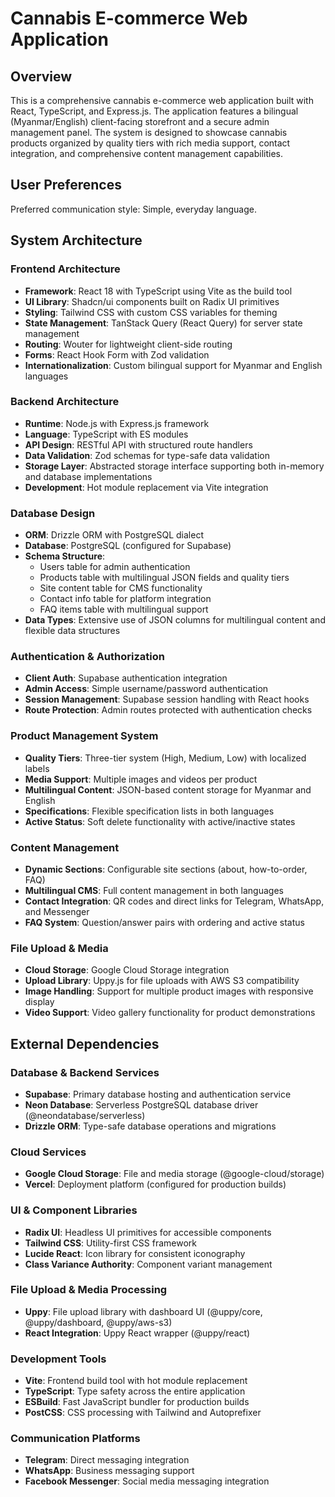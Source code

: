 # Cannabis E-commerce Web Application

## Overview

This is a comprehensive cannabis e-commerce web application built with React, TypeScript, and Express.js. The application features a bilingual (Myanmar/English) client-facing storefront and a secure admin management panel. The system is designed to showcase cannabis products organized by quality tiers with rich media support, contact integration, and comprehensive content management capabilities.

## User Preferences

Preferred communication style: Simple, everyday language.

## System Architecture

### Frontend Architecture
- **Framework**: React 18 with TypeScript using Vite as the build tool
- **UI Library**: Shadcn/ui components built on Radix UI primitives
- **Styling**: Tailwind CSS with custom CSS variables for theming
- **State Management**: TanStack Query (React Query) for server state management
- **Routing**: Wouter for lightweight client-side routing
- **Forms**: React Hook Form with Zod validation
- **Internationalization**: Custom bilingual support for Myanmar and English languages

### Backend Architecture
- **Runtime**: Node.js with Express.js framework
- **Language**: TypeScript with ES modules
- **API Design**: RESTful API with structured route handlers
- **Data Validation**: Zod schemas for type-safe data validation
- **Storage Layer**: Abstracted storage interface supporting both in-memory and database implementations
- **Development**: Hot module replacement via Vite integration

### Database Design
- **ORM**: Drizzle ORM with PostgreSQL dialect
- **Database**: PostgreSQL (configured for Supabase)
- **Schema Structure**:
  - Users table for admin authentication
  - Products table with multilingual JSON fields and quality tiers
  - Site content table for CMS functionality
  - Contact info table for platform integration
  - FAQ items table with multilingual support
- **Data Types**: Extensive use of JSON columns for multilingual content and flexible data structures

### Authentication & Authorization
- **Client Auth**: Supabase authentication integration
- **Admin Access**: Simple username/password authentication
- **Session Management**: Supabase session handling with React hooks
- **Route Protection**: Admin routes protected with authentication checks

### Product Management System
- **Quality Tiers**: Three-tier system (High, Medium, Low) with localized labels
- **Media Support**: Multiple images and videos per product
- **Multilingual Content**: JSON-based content storage for Myanmar and English
- **Specifications**: Flexible specification lists in both languages
- **Active Status**: Soft delete functionality with active/inactive states

### Content Management
- **Dynamic Sections**: Configurable site sections (about, how-to-order, FAQ)
- **Multilingual CMS**: Full content management in both languages
- **Contact Integration**: QR codes and direct links for Telegram, WhatsApp, and Messenger
- **FAQ System**: Question/answer pairs with ordering and active status

### File Upload & Media
- **Cloud Storage**: Google Cloud Storage integration
- **Upload Library**: Uppy.js for file uploads with AWS S3 compatibility
- **Image Handling**: Support for multiple product images with responsive display
- **Video Support**: Video gallery functionality for product demonstrations

## External Dependencies

### Database & Backend Services
- **Supabase**: Primary database hosting and authentication service
- **Neon Database**: Serverless PostgreSQL database driver (@neondatabase/serverless)
- **Drizzle ORM**: Type-safe database operations and migrations

### Cloud Services
- **Google Cloud Storage**: File and media storage (@google-cloud/storage)
- **Vercel**: Deployment platform (configured for production builds)

### UI & Component Libraries
- **Radix UI**: Headless UI primitives for accessible components
- **Tailwind CSS**: Utility-first CSS framework
- **Lucide React**: Icon library for consistent iconography
- **Class Variance Authority**: Component variant management

### File Upload & Media Processing
- **Uppy**: File upload library with dashboard UI (@uppy/core, @uppy/dashboard, @uppy/aws-s3)
- **React Integration**: Uppy React wrapper (@uppy/react)

### Development Tools
- **Vite**: Frontend build tool with hot module replacement
- **TypeScript**: Type safety across the entire application
- **ESBuild**: Fast JavaScript bundler for production builds
- **PostCSS**: CSS processing with Tailwind and Autoprefixer

### Communication Platforms
- **Telegram**: Direct messaging integration
- **WhatsApp**: Business messaging support
- **Facebook Messenger**: Social media messaging integration